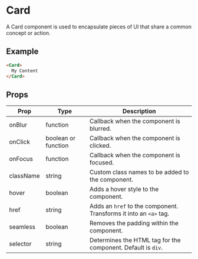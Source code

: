 # Card

A Card component is used to encapsulate pieces of UI that share a common concept or action.


## Example

```html
<Card>
  My Content
</Card>
```


## Props

| Prop | Type | Description |
| --- | --- | --- |
| onBlur | function | Callback when the component is blurred. |
| onClick | boolean or function | Callback when the component is clicked. |
| onFocus | function | Callback when the component is focused. |
| className | string | Custom class names to be added to the component. |
| hover | boolean | Adds a hover style to the component. |
| href | string | Adds an `href` to the component. Transforms it into an `<a>` tag. |
| seamless | boolean | Removes the padding within the component. |
| selector | string | Determines the HTML tag for the component. Default is `div`. |
